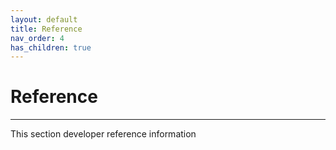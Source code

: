 ```yaml
---
layout: default
title: Reference
nav_order: 4
has_children: true
---
```


# Reference

---

This section developer reference information